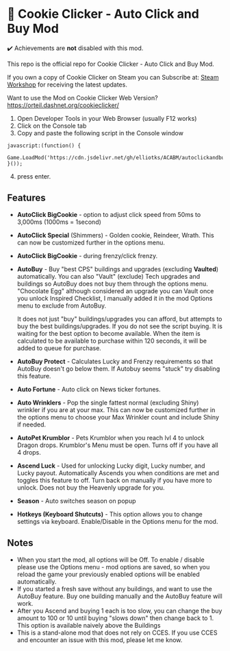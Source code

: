 # 🍪 Cookie Clicker - Auto Click and Buy Mod

✔️ Achievements are **not** disabled with this mod.

This repo is the official repo for Cookie Clicker - Auto Click and Buy Mod.

If you own a copy of Cookie Clicker on Steam you can Subscribe at: [Steam Workshop](https://steamcommunity.com/sharedfiles/filedetails/?id=2823633161&tscn=1690261417) for receiving the latest updates.

Want to use the Mod on Cookie Clicker Web Version?
https://orteil.dashnet.org/cookieclicker/

1. Open Developer Tools in your Web Browser (usually F12 works)
2. Click on the Console tab
3. Copy and paste the following script in the Console window

```
javascript:(function() {
    Game.LoadMod('https://cdn.jsdelivr.net/gh/elliotks/ACABM/autoclickandbuyMod/main.js');
}());
```

4. press enter.

## Features

- **AutoClick BigCookie** - option to adjust click speed from 50ms to 3,000ms (1000ms = 1second)
- **AutoClick Special** (Shimmers) - Golden cookie, Reindeer, Wrath. This can now be customized further in the options menu.
- **AutoClick BigCookie** - during frenzy/click frenzy.
- **AutoBuy** - Buy "best CPS" buildings and upgrades (excluding **Vaulted**) automatically. You can also "Vault" (exclude) Tech upgrades and buildings so AutoBuy does not buy them through the options menu. "Chocolate Egg" although considered an upgrade you can Vault once you unlock Inspired Checklist, I manually added it in the mod Options menu to exclude from AutoBuy.

  It does not just "buy" buildings/upgrades you can afford, but attempts to buy the best buildings/upgrades. If you do not see the script buying. It is waiting for the best option to become available. When the item is calculated to be available to purchase within 120 seconds, it will be added to queue for purchase.

- **AutoBuy Protect** - Calculates Lucky and Frenzy requirements so that AutoBuy doesn't go below them. If Autobuy seems "stuck" try disabling this feature.
- **Auto Fortune** - Auto click on News ticker fortunes.
- **Auto Wrinklers** - Pop the single fattest normal (excluding Shiny) wrinkler if you are at your max. This can now be customized further in the options menu to choose your Max Wrinkler count and include Shiny if needed.
- **AutoPet Krumblor** - Pets Krumblor when you reach lvl 4 to unlock Dragon drops. Krumblor's Menu must be open. Turns off if you have all 4 drops.
- **Ascend Luck** - Used for unlocking Lucky digit, Lucky number, and Lucky payout. Automatically Ascends you when conditions are met and toggles this feature to off. Turn back on manually if you have more to unlock. Does not buy the Heavenly upgrade for you.
- **Season** - Auto switches season on popup
- **Hotkeys (Keyboard Shutcuts)** - This option allows you to change settings via keyboard. Enable/Disable in the Options menu for the mod.

## Notes

- When you start the mod, all options will be Off. To enable / disable please use the Options menu - mod options are saved, so when you reload the game your previously enabled options will be enabled automatically.
- If you started a fresh save without any buildings, and want to use the AutoBuy feature. Buy one building manually and the AutoBuy feature will work.
- After you Ascend and buying 1 each is too slow, you can change the buy amount to 100 or 10 until buying "slows down" then change back to 1. This option is available naively above the Buildings
- This is a stand-alone mod that does not rely on CCES. If you use CCES and encounter an issue with this mod, please let me know.
